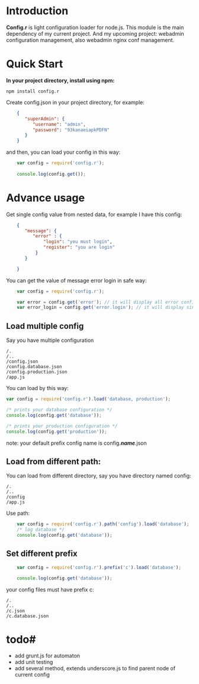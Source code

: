 # Introduction #

**Config.r** is light configuration loader for node.js. This module is the main dependency of my current project. And my upcoming project: webadmin configuration management, also webadmin nginx conf management.

# Quick Start #
**In your project directory, install using npm:**

    npm install config.r

Create config.json in your project directory, for example:
```JSON
    {
       "superAdmin": {
          "username": "admin",
          "password": "93kanaeiapkPDFN" 
       }
    }
```
and then, you can load your config in this way:
```JavaScript
    var config = require('config.r');
    
    console.log(config.get());
```
# Advance usage #

Get single config value from nested data, for example I have this config:
```JSON
    {
       "message": {
          "error" : {
              "login": "you must login",
              "register": "you are login"
           }
       }

    }
```
You can get the value of message error login in safe way:
```JavaScript
	var config = require('config.r');

	var error = config.get('error'); // it will display all error config
	var error_login = config.get('error.login'); // it will display single config
```
## Load multiple config ##

Say you have multiple configuration

    /.
    /..
    /config.json
    /config.database.json
    /config.production.json
    /app.js

You can load by this way:
```JavaScript
var config = require('config.r').load('database, production');

/* prints your database configuration */
console.log(config.get('database'));

/* prints your production configuration */
console.log(config.get('production'));
```
note: your default prefix config name is config.***name***.json

## Load from different path: ##

You can load from different directory, say you have directory named config:

    /.
    /..
    /config
    /app.js
    
Use path:
```JavaScript
	var config = require('config.r').path('config').load('database');
	/* log database */
	console.log(config.get('database'));
```

## Set different prefix ##
```JavaScript
	var config = require('config.r').prefix('c').load('database');

	console.log(config.get('database'));
```

your config files must have prefix c:

    /.
    /..
    /c.json
    /c.database.json

# todo#

- add grunt.js for automaton
- add unit testing
- add several method, extends underscore.js to find parent node of current config